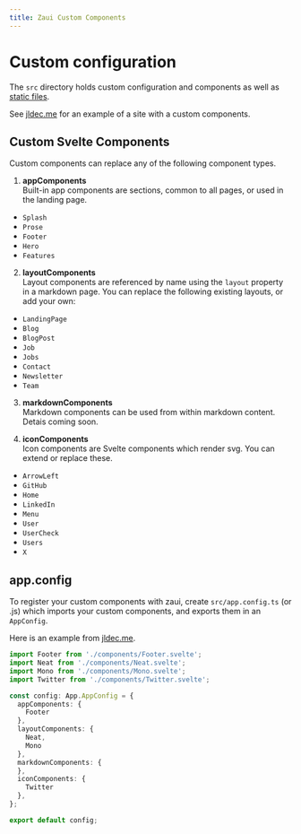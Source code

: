 ```yaml
---
title: Zaui Custom Components
---
```


# Custom configuration

The `src` directory holds custom configuration and components as well as [static files](static-files).

See [jldec.me](https://github.com/jldec/jldec.me/blob/main/src) for an example of a site with a custom components.

## Custom Svelte Components
Custom components can replace any of the following component types.

1. **appComponents**  
  Built-in app components are sections, common to all pages, or used in the landing page.
  - `Splash`
  - `Prose`
  - `Footer`
  - `Hero`
  - `Features`

2. **layoutComponents**  
  Layout components are referenced by name using the `layout` property in a markdown page. You can replace the following existing layouts, or add your own:
  - `LandingPage`
  - `Blog`
  - `BlogPost`
  - `Job`
  - `Jobs`
  - `Contact`
  - `Newsletter`
  - `Team`

3. **markdownComponents**  
  Markdown components can be used from within markdown content. Detais coming soon.

4. **iconComponents**  
  Icon components are Svelte components which render svg. You can extend or replace these.
  - `ArrowLeft`
  - `GitHub`
  - `Home`
  - `LinkedIn`
  - `Menu`
  - `User`
  - `UserCheck`
  - `Users`
  - `X`  


## app.config

To register your custom components with zaui, create `src/app.config.ts` (or .js) which imports your custom components, and exports them in an `AppConfig`.

Here is an example from [jldec.me](https://github.com/jldec/jldec.me/blob/main/src/app.config.ts).

```ts
import Footer from './components/Footer.svelte';
import Neat from './components/Neat.svelte';
import Mono from './components/Mono.svelte';
import Twitter from './components/Twitter.svelte';

const config: App.AppConfig = {
  appComponents: {
    Footer
  },
  layoutComponents: {
    Neat,
    Mono
  },
  markdownComponents: {
  },
  iconComponents: {
    Twitter
  },
};

export default config;
```
